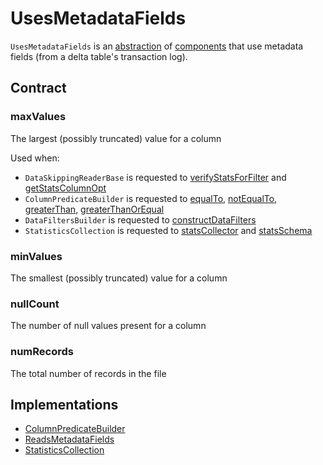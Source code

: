# UsesMetadataFields

`UsesMetadataFields` is an [abstraction](#contract) of [components](#implementations) that use metadata fields (from a delta table's transaction log).

## Contract

### <span id="MAX"><span id="maxValues"> maxValues

The largest (possibly truncated) value for a column

Used when:

* `DataSkippingReaderBase` is requested to [verifyStatsForFilter](DataSkippingReaderBase.md#verifyStatsForFilter) and [getStatsColumnOpt](DataSkippingReaderBase.md#getStatsColumnOpt)
* `ColumnPredicateBuilder` is requested to [equalTo](ColumnPredicateBuilder.md#equalTo), [notEqualTo](ColumnPredicateBuilder.md#notEqualTo), [greaterThan](ColumnPredicateBuilder.md#greaterThan), [greaterThanOrEqual](ColumnPredicateBuilder.md#greaterThanOrEqual)
* `DataFiltersBuilder` is requested to [constructDataFilters](DataFiltersBuilder.md#constructDataFilters)
* `StatisticsCollection` is requested to [statsCollector](../StatisticsCollection.md#statsCollector) and [statsSchema](../StatisticsCollection.md#statsSchema)

### <span id="MIN"><span id="minValues"> minValues

The smallest (possibly truncated) value for a column

### <span id="NULL_COUNT"><span id="nullCount"> nullCount

The number of null values present for a column

### <span id="NUM_RECORDS"><span id="numRecords"> numRecords

The total number of records in the file

## Implementations

* [ColumnPredicateBuilder](ColumnPredicateBuilder.md)
* [ReadsMetadataFields](ReadsMetadataFields.md)
* [StatisticsCollection](../StatisticsCollection.md)
